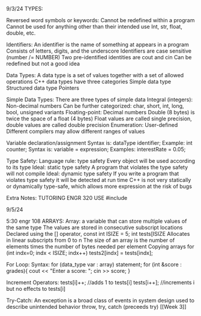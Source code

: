 9/3/24
TYPES:

Reversed word symbols or keywords:
	Cannot be redefined within a program
	Cannot be used for anything other than their intended use
	Int, str, float, double, etc.

Identifiers:
An identifier is the name of something at appears in a program
	Consists of letters, digits, and the underscore
	Identifiers are case sensitive (number /= NUMBER)
	Two pre-identified identities are cout and cin
	Can be redefined but not a good idea

Data Types:
A data type is a set of values together with a set of allowed operations
	C++ data types have three categories
		Simple data type
		Structured data type
		Pointers

Simple Data Types:
There are three types of simple data
	Integral (integers): Non-decimal numbers
		Can be further categorized: char, short, int, long, bool, unsigned variants
	Floating-point: Decimal numbers
		Double (8 bytes) is twice the space of a float (4 bytes)
		Float values are called single precision, double values are called double precision
	Enumeration: User-defined
	Different compilers may allow different ranges of values

Variable declaration/assignment
	Syntax is: dataType identifier;
		Example: int counter;
	Syntax is: variable = expression;
		Examples: interestRate = 0.05;

Type Safety:
	Language rule: type safety
		Every object will be used according to its type
	Ideal: static type safety
		A program that violates the type safety will not compile
	Ideal: dynamic type safety
		If you write a program that violates type safety it will be detected at run time
	C++ is not very statically or dynamically type-safe, which allows more expression at the risk of bugs
	
Extra Notes:
TUTORING ENGR 320
USE #include <sstream>

9/5/24

5:30 engr 108
ARRAYS:
Array: a variable that can store multiple values of the same type 
	The values are stored in consecutive subscript locations
	Declared using the [] operator,
		const int ISIZE = 5;
		int tests[ISIZE
	Allocates in linear subscripts from 0 to n 
	The size of an array is the number of elements times the number of bytes needed per element
Copying arrays
	for (int indx=0; indx < ISIZE; indx++)
		tests2[indx] = tests[indx];

For Loop:
Syntax:	
	for (data_type var : array)
		statement;
	for (int &score : grades){
		cout << "Enter a score: ";
		cin >> score;
		}
		
Increment Operators:
tests[i]++; //adds 1 to tests[i]
tests[i++]; //increments i but no effects to tests[i]

Try-Catch:
	An exception is a broad class of events in system design used to describe unintended behavior
	throw, try, catch (preceeds try)
[[Week 3]]